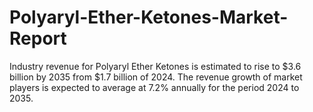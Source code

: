 # Polyaryl-Ether-Ketones-Market-Report
Industry revenue for Polyaryl Ether Ketones is estimated to rise to $3.6 billion by 2035 from $1.7 billion of 2024. The revenue growth of market players is expected to average at 7.2% annually for the period 2024 to 2035.
